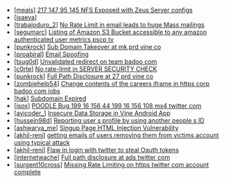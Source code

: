 * [[meals](https://hackerone.com/meals)] [217 147 95 145 NFS Exposed with Zeus Server configs](https://hackerone.com/reports/287837)
* [[isaeva](https://hackerone.com/isaeva)] [                                     ](https://hackerone.com/reports/261734)
* [[trabajoduro_2](https://hackerone.com/trabajoduro_2)] [No Rate Limit in email leads to huge Mass mailings](https://hackerone.com/reports/297359)
* [[segumarc](https://hackerone.com/segumarc)] [Listing of Amazon S3 Bucket accessible to any amazon authenticated user metrics pscp tv ](https://hackerone.com/reports/278191)
* [[punkrock](https://hackerone.com/punkrock)] [Sub Domain Takeover at mk prd vine co](https://hackerone.com/reports/191323)
* [[proabiral](https://hackerone.com/proabiral)] [Email Spoofing](https://hackerone.com/reports/182467)
* [[tsug0d](https://hackerone.com/tsug0d)] [Unvalidated redirect on team badoo com](https://hackerone.com/reports/177624)
* [[c0rte](https://hackerone.com/c0rte)] [No rate-limit in SERVER SECURITY CHECK](https://hackerone.com/reports/174668)
* [[punkrock](https://hackerone.com/punkrock)] [Full Path Disclosure at 27 prd vine co](https://hackerone.com/reports/175451)
* [[zombiehelp54](https://hackerone.com/zombiehelp54)] [Change contents of the careers iframe in https  corp badoo com jobs](https://hackerone.com/reports/147776)
* [[hak](https://hackerone.com/hak)] [Subdomain Expired](https://hackerone.com/reports/101104)
* [[isox](https://hackerone.com/isox)] [POODLE Bug 199 16 156 44 199 16 156 108 mx4 twitter com](https://hackerone.com/reports/41240)
* [[avicoder_](https://hackerone.com/avicoder_)] [Insecure Data Storage in Vine Android App](https://hackerone.com/reports/44727)
* [[hussein98d](https://hackerone.com/hussein98d)] [Reporting user s profile by using another people s ID](https://hackerone.com/reports/47888)
* [[ashwarya_me](https://hackerone.com/ashwarya_me)] [Singup Page HTML Injection Vulnerability](https://hackerone.com/reports/31554)
* [[akhil-reni](https://hackerone.com/akhil-reni)] [getting emails of users removing them from victims account using typical attack ](https://hackerone.com/reports/35287)
* [[akhil-reni](https://hackerone.com/akhil-reni)] [Flaw in login with twitter to steal Oauth tokens](https://hackerone.com/reports/44492)
* [[internetwache](https://hackerone.com/internetwache)] [Full path disclosure at ads twitter com](https://hackerone.com/reports/26825)
* [[surgent10cross](https://hackerone.com/surgent10cross)] [Missing Rate Limiting on https  twitter com account complete](https://hackerone.com/reports/27166)
